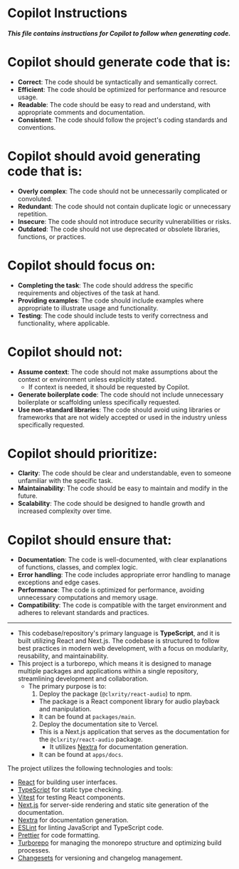 # Copilot Instructions

##### This file contains instructions for Copilot to follow when generating code.

# Copilot should generate code that is:

- **Correct**: The code should be syntactically and semantically correct.
- **Efficient**: The code should be optimized for performance and resource usage.
- **Readable**: The code should be easy to read and understand, with appropriate comments and documentation.
- **Consistent**: The code should follow the project's coding standards and conventions.

# Copilot should avoid generating code that is:

- **Overly complex**: The code should not be unnecessarily complicated or convoluted.
- **Redundant**: The code should not contain duplicate logic or unnecessary repetition.
- **Insecure**: The code should not introduce security vulnerabilities or risks.
- **Outdated**: The code should not use deprecated or obsolete libraries, functions, or practices.

# Copilot should focus on:

- **Completing the task**: The code should address the specific requirements and objectives of the task at hand.
- **Providing examples**: The code should include examples where appropriate to illustrate usage and functionality.
- **Testing**: The code should include tests to verify correctness and functionality, where applicable.

# Copilot should not:

- **Assume context**: The code should not make assumptions about the context or environment unless explicitly stated.
  - If context is needed, it should be requested by Copilot.
- **Generate boilerplate code**: The code should not include unnecessary boilerplate or scaffolding unless specifically requested.
- **Use non-standard libraries**: The code should avoid using libraries or frameworks that are not widely accepted or used in the industry unless specifically requested.

# Copilot should prioritize:

- **Clarity**: The code should be clear and understandable, even to someone unfamiliar with the specific task.
- **Maintainability**: The code should be easy to maintain and modify in the future.
- **Scalability**: The code should be designed to handle growth and increased complexity over time.

# Copilot should ensure that:

- **Documentation**: The code is well-documented, with clear explanations of functions, classes, and complex logic.
- **Error handling**: The code includes appropriate error handling to manage exceptions and edge cases.
- **Performance**: The code is optimized for performance, avoiding unnecessary computations and memory usage.
- **Compatibility**: The code is compatible with the target environment and adheres to relevant standards and practices.

---

- This codebase/repository's primary language is **TypeScript**, and it is built utilizing React and Next.js. The codebase is structured to follow best practices in modern web development, with a focus on modularity, reusability, and maintainability.
- This project is a turborepo, which means it is designed to manage multiple packages and applications within a single repository, streamlining development and collaboration.
  - The primary purpose is to:
    1. Deploy the package (`@clxrity/react-audio`) to npm.
    - The package is a React component library for audio playback and manipulation.
    - It can be found at `packages/main`.
    2. Deploy the documentation site to Vercel.
    - This is a Next.js application that serves as the documentation for the `@clxrity/react-audio` package.
      - It utilizes [Nextra](https://nextra.vercel.app/) for documentation generation.
    - It can be found at `apps/docs`.

The project utilizes the following technologies and tools:

- [React](https://reactjs.org/) for building user interfaces.
- [TypeScript](https://www.typescriptlang.org/) for static type checking.
- [Vitest](https://vitest.dev/) for testing React components.
- [Next.js](https://nextjs.org/) for server-side rendering and static site generation of the documentation.
- [Nextra](https://nextra.site/) for documentation generation.
- [ESLint](https://eslint.org/) for linting JavaScript and TypeScript code.
- [Prettier](https://prettier.io/) for code formatting.
- [Turborepo](https://turborepo.org/) for managing the monorepo structure and optimizing build processes.
- [Changesets](https://changesets.dev/) for versioning and changelog management.
